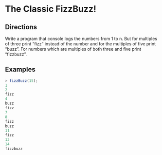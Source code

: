 # The Classic FizzBuzz!

## Directions

Write a program that console logs the numbers from 1 to n. But for multiples of three print “fizz” instead of the number and for the multiples of five print “buzz”. For numbers which are multiples of both three and five print “fizzbuzz”.

## Examples

```javascript
> fizzBuzz(15);
1
2
fizz
4
buzz
fizz
7
8
fizz
buzz
11
fizz
13
14
fizzbuzz
```
